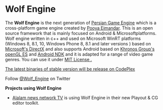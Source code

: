 Wolf Engine
===========
The <strong>Wolf Engine</strong> is the next generation of <a href="https://persianengine.codeplex.com/">Persian Game Engine</a> which is a cross-platform game engine created by <a href="http://pooyaeimandar.com">Pooya Eimandar</a>.
This is an open source framework that is mainly focused on Android & Microsoft​ platforms. 
Wolf engine written in c++ and used on Microsoft WinRT platforms (Windows​ 8, 8.1, 10, Windows Phone 8, 8.1 and later versions ) based on <a href="http://blogs.msdn.com/b/directx/">Microsoft's DirectX</a> and also supports Android based on <a href="https://www.khronos.org/#slider_opengles">Khronos Group's openGL ES</a> and <a href="https://developer.android.com/tools/sdk/ndk/">Android NDK</a> and it is adapted for a range of video game genres. 
You can use it under <a href="https://github.com/PooyaEimandar/WolfEngine/blob/master/LICENSE">MIT License .

<p>The latest binaries of stable version will be release on <a href="https://wolfengine.codeplex.com/">CodePlex</a></p>
<p>Follow <a href="https://twitter.com/wolf_engine">@Wolf_Engine</a> on Twitter</p>

<p><strong>Projects using Wolf Engine</strong></p>
<ul>
<li><a href="http://en.alalam.ir">Alalam news network TV</a> is using Wolf Engine in their new Playout & CG editor toolkit. </li>
</ul>
